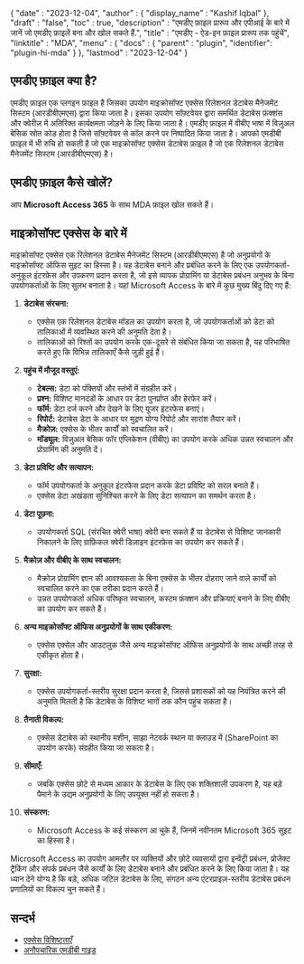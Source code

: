 {
  "date" : "2023-12-04",
  "author" : {
    "display_name" : "Kashif Iqbal"
  },
  "draft" : "false",
  "toc" : true,
  "description" : "एमडीए फ़ाइल प्रारूप और एपीआई के बारे में जानें जो एमडीए फ़ाइलें बना और खोल सकते हैं.",
  "title" : "एमडीए - ऐड-इन फ़ाइल प्रारूप तक पहुंचें",
  "linktitle" : "MDA",
  "menu" : {
    "docs" : {
      "parent" : "plugin",
      "identifier": "plugin-hi-mda"
    }
  },
  "lastmod" : "2023-12-04"
}

## एमडीए फ़ाइल क्या है?

एमडीए फ़ाइल एक प्लगइन फ़ाइल है जिसका उपयोग माइक्रोसॉफ्ट एक्सेस रिलेशनल डेटाबेस मैनेजमेंट सिस्टम (आरडीबीएमएस) द्वारा किया जाता है। इसका उपयोग सॉफ़्टवेयर द्वारा समर्थित डेटाबेस फ़ंक्शंस और क्वेरीज़ में अतिरिक्त कार्यक्षमता जोड़ने के लिए किया जाता है। एमडीए फ़ाइल में वीबीए भाषा में विज़ुअल बेसिक स्रोत कोड होता है जिसे सॉफ़्टवेयर से कॉल करने पर निष्पादित किया जाता है। आपको एमडीबी फ़ाइल में भी रुचि हो सकती है जो एक माइक्रोसॉफ्ट एक्सेस डेटाबेस फ़ाइल है जो एक रिलेशनल डेटाबेस मैनेजमेंट सिस्टम (आरडीबीएमएस) है।

## एमडीए फ़ाइल कैसे खोलें?

आप **Microsoft Access 365** के साथ MDA फ़ाइल खोल सकते हैं।

## माइक्रोसॉफ्ट एक्सेस के बारे में

माइक्रोसॉफ्ट एक्सेस एक रिलेशनल डेटाबेस मैनेजमेंट सिस्टम (आरडीबीएमएस) है जो अनुप्रयोगों के माइक्रोसॉफ्ट ऑफिस सुइट का हिस्सा है। यह डेटाबेस बनाने और प्रबंधित करने के लिए एक उपयोगकर्ता-अनुकूल इंटरफ़ेस और उपकरण प्रदान करता है, जो इसे व्यापक प्रोग्रामिंग या डेटाबेस प्रबंधन अनुभव के बिना उपयोगकर्ताओं के लिए सुलभ बनाता है। यहां Microsoft Access के बारे में कुछ मुख्य बिंदु दिए गए हैं:

1. **डेटाबेस संरचना:**
    - एक्सेस एक रिलेशनल डेटाबेस मॉडल का उपयोग करता है, जो उपयोगकर्ताओं को डेटा को तालिकाओं में व्यवस्थित करने की अनुमति देता है।
    - तालिकाओं को रिश्तों का उपयोग करके एक-दूसरे से संबंधित किया जा सकता है, यह परिभाषित करते हुए कि विभिन्न तालिकाएँ कैसे जुड़ी हुई हैं।

2. **पहुंच में मौजूद वस्तुएं:**
    - **टेबल्स:** डेटा को पंक्तियों और स्तंभों में संग्रहीत करें।
    - **प्रश्न:** विशिष्ट मानदंडों के आधार पर डेटा पुनर्प्राप्त और हेरफेर करें।
    - **फॉर्म:** डेटा दर्ज करने और देखने के लिए यूजर इंटरफेस बनाएं।
    - **रिपोर्ट:** डेटाबेस डेटा के आधार पर मुद्रण योग्य रिपोर्ट और सारांश तैयार करें।
    - **मैक्रोज़:** एक्सेस के भीतर कार्यों को स्वचालित करें।
    - **मॉड्यूल:** विजुअल बेसिक फॉर एप्लिकेशन (वीबीए) का उपयोग करके अधिक उन्नत स्वचालन और प्रोग्रामिंग की अनुमति दें।

3. **डेटा प्रविष्टि और सत्यापन:**
    - फॉर्म उपयोगकर्ता के अनुकूल इंटरफेस प्रदान करके डेटा प्रविष्टि को सरल बनाते हैं।
    - एक्सेस डेटा अखंडता सुनिश्चित करने के लिए डेटा सत्यापन का समर्थन करता है।

4. **डेटा पूछना:**
    - उपयोगकर्ता SQL (संरचित क्वेरी भाषा) क्वेरी बना सकते हैं या डेटाबेस से विशिष्ट जानकारी निकालने के लिए ग्राफ़िकल क्वेरी डिज़ाइन इंटरफ़ेस का उपयोग कर सकते हैं।

5. **मैक्रोज़ और वीबीए के साथ स्वचालन:**
    - मैक्रोज़ प्रोग्रामिंग ज्ञान की आवश्यकता के बिना एक्सेस के भीतर दोहराए जाने वाले कार्यों को स्वचालित करने का एक तरीका प्रदान करते हैं।
    - उन्नत उपयोगकर्ता अधिक परिष्कृत स्वचालन, कस्टम फ़ंक्शन और प्रक्रियाएं बनाने के लिए वीबीए का उपयोग कर सकते हैं।

6. **अन्य माइक्रोसॉफ्ट ऑफिस अनुप्रयोगों के साथ एकीकरण:**
    - एक्सेस एक्सेल और आउटलुक जैसे अन्य माइक्रोसॉफ्ट ऑफिस अनुप्रयोगों के साथ अच्छी तरह से एकीकृत होता है।

7. **सुरक्षा:**
    - एक्सेस उपयोगकर्ता-स्तरीय सुरक्षा प्रदान करता है, जिससे प्रशासकों को यह नियंत्रित करने की अनुमति मिलती है कि डेटाबेस के विशिष्ट भागों तक कौन पहुंच सकता है।

8. **तैनाती विकल्प:**
    - एक्सेस डेटाबेस को स्थानीय मशीन, साझा नेटवर्क स्थान या क्लाउड में (SharePoint का उपयोग करके) संग्रहीत किया जा सकता है।

9. **सीमाएँ:**
    - जबकि एक्सेस छोटे से मध्यम आकार के डेटाबेस के लिए एक शक्तिशाली उपकरण है, यह बड़े पैमाने के उद्यम अनुप्रयोगों के लिए उपयुक्त नहीं हो सकता है।

10. **संस्करण:**
     - Microsoft Access के कई संस्करण आ चुके हैं, जिनमें नवीनतम Microsoft 365 सुइट का हिस्सा है।

Microsoft Access का उपयोग आमतौर पर व्यक्तियों और छोटे व्यवसायों द्वारा इन्वेंट्री प्रबंधन, प्रोजेक्ट ट्रैकिंग और संपर्क प्रबंधन जैसे कार्यों के लिए डेटाबेस बनाने और प्रबंधित करने के लिए किया जाता है। यह ध्यान देने योग्य है कि बड़े, अधिक जटिल डेटाबेस के लिए, संगठन अन्य एंटरप्राइज़-स्तरीय डेटाबेस प्रबंधन प्रणालियों का विकल्प चुन सकते हैं।

## सन्दर्भ

* [एक्सेस विशिष्टताएँ](https://support.microsoft.com/en-us/office/access-specialations-0cf3c66f-9cf2-4e32-9568-98c1025bb47c)
* [अनौपचारिक एमडीबी गाइड](http://jabakobob.net/mdb/)
